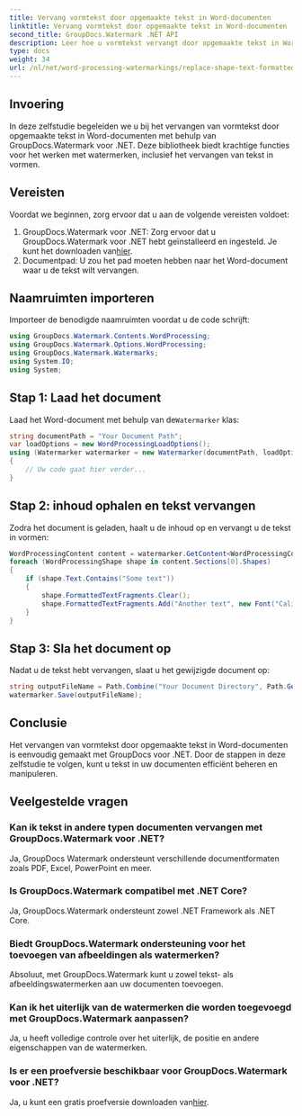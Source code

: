 ```yaml
---
title: Vervang vormtekst door opgemaakte tekst in Word-documenten
linktitle: Vervang vormtekst door opgemaakte tekst in Word-documenten
second_title: GroupDocs.Watermark .NET API
description: Leer hoe u vormtekst vervangt door opgemaakte tekst in Word-documenten met GroupDocs.Watermark voor .NET. Uw documentbewerkingsmogelijkheden moeiteloos.
type: docs
weight: 34
url: /nl/net/word-processing-watermarkings/replace-shape-text-formatted-text-word-docs/
---
```

## Invoering
In deze zelfstudie begeleiden we u bij het vervangen van vormtekst door opgemaakte tekst in Word-documenten met behulp van GroupDocs.Watermark voor .NET. Deze bibliotheek biedt krachtige functies voor het werken met watermerken, inclusief het vervangen van tekst in vormen.
## Vereisten
Voordat we beginnen, zorg ervoor dat u aan de volgende vereisten voldoet:
1.  GroupDocs.Watermark voor .NET: Zorg ervoor dat u GroupDocs.Watermark voor .NET hebt geïnstalleerd en ingesteld. Je kunt het downloaden van[hier](https://releases.groupdocs.com/Watermark/net/).
2. Documentpad: U zou het pad moeten hebben naar het Word-document waar u de tekst wilt vervangen.

## Naamruimten importeren
Importeer de benodigde naamruimten voordat u de code schrijft:
```csharp
using GroupDocs.Watermark.Contents.WordProcessing;
using GroupDocs.Watermark.Options.WordProcessing;
using GroupDocs.Watermark.Watermarks;
using System.IO;
using System;
```
## Stap 1: Laad het document
 Laad het Word-document met behulp van de`Watermarker` klas:
```csharp
string documentPath = "Your Document Path";
var loadOptions = new WordProcessingLoadOptions();
using (Watermarker watermarker = new Watermarker(documentPath, loadOptions))
{
    // Uw code gaat hier verder...
}
```
## Stap 2: inhoud ophalen en tekst vervangen
Zodra het document is geladen, haalt u de inhoud op en vervangt u de tekst in vormen:
```csharp
WordProcessingContent content = watermarker.GetContent<WordProcessingContent>();
foreach (WordProcessingShape shape in content.Sections[0].Shapes)
{
    if (shape.Text.Contains("Some text"))
    {
        shape.FormattedTextFragments.Clear();
        shape.FormattedTextFragments.Add("Another text", new Font("Calibri", 19, FontStyle.Bold), Color.Red, Color.Aqua);
    }
}
```
## Stap 3: Sla het document op
Nadat u de tekst hebt vervangen, slaat u het gewijzigde document op:
```csharp
string outputFileName = Path.Combine("Your Document Directory", Path.GetFileName(documentPath));
watermarker.Save(outputFileName);
```

## Conclusie
Het vervangen van vormtekst door opgemaakte tekst in Word-documenten is eenvoudig gemaakt met GroupDocs voor .NET. Door de stappen in deze zelfstudie te volgen, kunt u tekst in uw documenten efficiënt beheren en manipuleren.

## Veelgestelde vragen
### Kan ik tekst in andere typen documenten vervangen met GroupDocs.Watermark voor .NET?
Ja, GroupDocs Watermark ondersteunt verschillende documentformaten zoals PDF, Excel, PowerPoint en meer.
### Is GroupDocs.Watermark compatibel met .NET Core?
Ja, GroupDocs.Watermark ondersteunt zowel .NET Framework als .NET Core.
### Biedt GroupDocs.Watermark ondersteuning voor het toevoegen van afbeeldingen als watermerken?
Absoluut, met GroupDocs.Watermark kunt u zowel tekst- als afbeeldingswatermerken aan uw documenten toevoegen.
### Kan ik het uiterlijk van de watermerken die worden toegevoegd met GroupDocs.Watermark aanpassen?
Ja, u heeft volledige controle over het uiterlijk, de positie en andere eigenschappen van de watermerken.
### Is er een proefversie beschikbaar voor GroupDocs.Watermark voor .NET?
 Ja, u kunt een gratis proefversie downloaden van[hier](https://releases.groupdocs.com/).